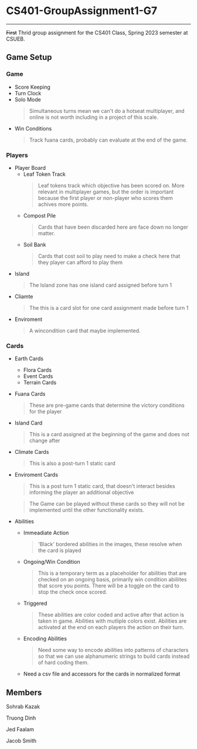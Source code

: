 # CS401-GroupAssignment1-G7

---

~~First~~ Thrid group assignment for the CS401 Class, Spring 2023 semester at CSUEB.

Game Setup
---
### Game
- Score Keeping
- Turn Clock
- Solo Mode
  > Simultaneous turns mean we can't do a hotseat multiplayer, and online is not worth including in a project of this scale.
- Win Conditions
    > Track fuana cards, probably can evaluate at the end of the game.
  
### Players
- Player Board
  - Leaf Token Track
    > Leaf tokens track which objective has been scored on. More relevant in multiplayer games, but the order is important because the first player or non-player who scores them achives more points.
  - Compost Pile
    > Cards that have been discarded here are face down no longer matter.
  - Soil Bank
    > Cards that cost soil to play need to make a check here that they player can afford to play them
- Island
    > The Island zone has one island card assigned before turn 1
- Cliamte
    > The this is a card slot for one card assignment made before turn 1
- Enviroment
    > A wincondition card that maybe implemented.
  
### Cards
- Earth Cards
  - Flora Cards
  - Event Cards
  - Terrain Cards
- Fuana Cards
  > These are pre-game cards that determine the victory conditions for the player
- Island Card
    > This is a card assigned at the beginning of the game and does not change after 
- Climate Cards
  > This is also a post-turn 1 static card
- Enviroment Cards
  > This is a post turn 1 static card, that doesn't interact besides informing the player an additional objective

    > The Game can be played without these cards so they will not be implemented until the other functionality exists.
- Abilities
  - Immeadiate Action
    > 'Black' bordered abilities in the images, these resolve when the card is played
  - Ongoing/Win Condition
    > This is a temporary term as a placeholder for abilities that are checked on an ongoing basis, primarily win condition abiliites that score you points. There will be a toggle on the card to stop the check once scored.
  - Triggered
    > These abilities are color coded and active after that action is taken in game.  Abilities with mutliple colors exist.  Abilities are activated at the end on each players the action on their turn.
  - Encoding Abilities
    > Need some way to encode abilities into patterns of characters so that we can use alphanumeric strings to build cards instead of hard coding them.
  - Need a csv file and accessors for the cards in normalized format
  

## Members
Sohrab Kazak

Truong Dinh

Jed Faalam

Jacob Smith